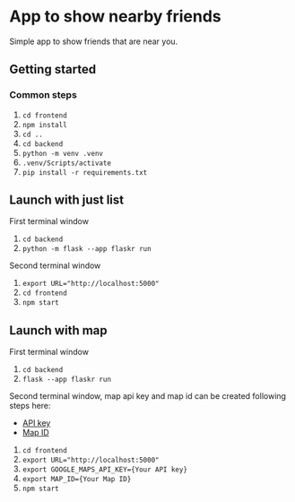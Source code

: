 # App to show nearby friends

Simple app to show friends that are near you.

## Getting started

### Common steps

1. `cd frontend`
2. `npm install`
3. `cd ..`
4. `cd backend`
5. `python -m venv .venv`
6. `.venv/Scripts/activate`
7. `pip install -r requirements.txt`

## Launch with just list

First terminal window
1. `cd backend`
2. `python -m flask --app flaskr run`

Second terminal window
1. `export URL="http://localhost:5000"`
2. `cd frontend`
3. `npm start`

## Launch with map

First terminal window
1. `cd backend`
2. `flask --app flaskr run`

Second terminal window, map api key and map id can be created following steps here: 
- [API key](https://developers.google.com/maps/get-started#api-key)
- [Map ID](https://developers.google.com/maps/documentation/javascript/map-ids/mapid-over)

1. `cd frontend`
2. `export URL="http://localhost:5000"`
3. `export GOOGLE_MAPS_API_KEY={Your API key}`
4. `export MAP_ID={Your Map ID}`
5. `npm start`
